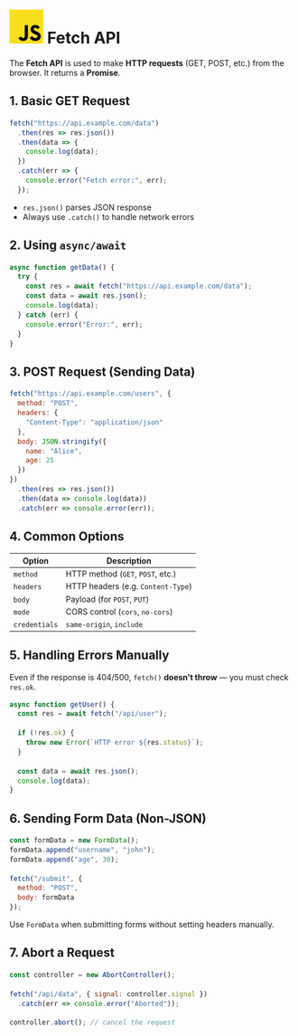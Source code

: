# ![ ](../assets/js-logo.svg) Fetch API

The **Fetch API** is used to make **HTTP requests** (GET, POST, etc.) from the browser. It returns a **Promise**.

## 1. Basic GET Request

```js
fetch("https://api.example.com/data")
  .then(res => res.json())
  .then(data => {
    console.log(data);
  })
  .catch(err => {
    console.error("Fetch error:", err);
  });
```

* `res.json()` parses JSON response
* Always use `.catch()` to handle network errors

## 2. Using `async/await`

```js
async function getData() {
  try {
    const res = await fetch("https://api.example.com/data");
    const data = await res.json();
    console.log(data);
  } catch (err) {
    console.error("Error:", err);
  }
}
```

## 3. POST Request (Sending Data)

```js
fetch("https://api.example.com/users", {
  method: "POST",
  headers: {
    "Content-Type": "application/json"
  },
  body: JSON.stringify({
    name: "Alice",
    age: 25
  })
})
  .then(res => res.json())
  .then(data => console.log(data))
  .catch(err => console.error(err));
```

## 4. Common Options

| Option        | Description                        |
| ------------- | ---------------------------------- |
| `method`      | HTTP method (`GET`, `POST`, etc.)  |
| `headers`     | HTTP headers (e.g. `Content-Type`) |
| `body`        | Payload (for `POST`, `PUT`)        |
| `mode`        | CORS control (`cors`, `no-cors`)   |
| `credentials` | `same-origin`, `include`           |

## 5. Handling Errors Manually

Even if the response is 404/500, `fetch()` **doesn’t throw** — you must check `res.ok`.

```js
async function getUser() {
  const res = await fetch("/api/user");

  if (!res.ok) {
    throw new Error(`HTTP error ${res.status}`);
  }

  const data = await res.json();
  console.log(data);
}
```

## 6. Sending Form Data (Non-JSON)

```js
const formData = new FormData();
formData.append("username", "john");
formData.append("age", 30);

fetch("/submit", {
  method: "POST",
  body: formData
});
```

Use `FormData` when submitting forms without setting headers manually.

## 7. Abort a Request

```js
const controller = new AbortController();

fetch("/api/data", { signal: controller.signal })
  .catch(err => console.error("Aborted"));

controller.abort(); // cancel the request
```
